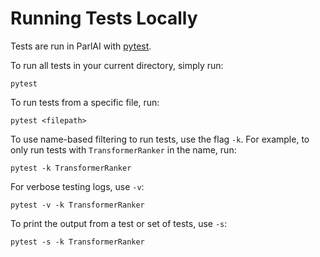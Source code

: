 # Running Tests Locally

Tests are run in ParlAI with [pytest](https://docs.pytest.org/en/stable/).

To run all tests in your current directory, simply run:
```
pytest
```

To run tests from a specific file, run:
```
pytest <filepath>
```

To use name-based filtering to run tests, use the flag `-k`. For example, to only run tests with `TransformerRanker` in the name, run:
```
pytest -k TransformerRanker
```

For verbose testing logs, use `-v`:
```
pytest -v -k TransformerRanker
```


To print the output from a test or set of tests, use `-s`:
```
pytest -s -k TransformerRanker
```